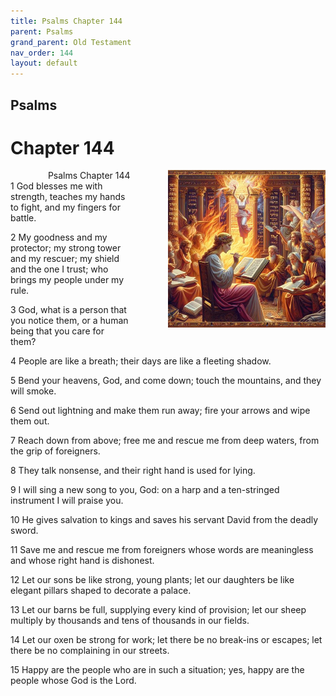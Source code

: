```yaml
---
title: Psalms Chapter 144
parent: Psalms
grand_parent: Old Testament
nav_order: 144
layout: default
---
```


## Psalms

# Chapter 144

<div style="clear: both; text-align: right;">
    <img src="/assets/Image/Psalms/500/144.jpg" alt="Psalms Chapter 144" class="chapter-image" style="max-width: 50%; height: auto; float: right; margin: 0 0 10px 10px; padding-left: 10%;">
    <figcaption style="font-size: 14px;">Psalms Chapter 144</figcaption>
</div>
1 God blesses me with strength, teaches my hands to fight, and my fingers for battle.

2 My goodness and my protector; my strong tower and my rescuer; my shield and the one I trust; who brings my people under my rule.

3 God, what is a person that you notice them, or a human being that you care for them?

4 People are like a breath; their days are like a fleeting shadow.

5 Bend your heavens, God, and come down; touch the mountains, and they will smoke.

6 Send out lightning and make them run away; fire your arrows and wipe them out.

7 Reach down from above; free me and rescue me from deep waters, from the grip of foreigners.

8 They talk nonsense, and their right hand is used for lying.

9 I will sing a new song to you, God: on a harp and a ten-stringed instrument I will praise you.

10 He gives salvation to kings and saves his servant David from the deadly sword.

11 Save me and rescue me from foreigners whose words are meaningless and whose right hand is dishonest.

12 Let our sons be like strong, young plants; let our daughters be like elegant pillars shaped to decorate a palace.

13 Let our barns be full, supplying every kind of provision; let our sheep multiply by thousands and tens of thousands in our fields.

14 Let our oxen be strong for work; let there be no break-ins or escapes; let there be no complaining in our streets.

15 Happy are the people who are in such a situation; yes, happy are the people whose God is the Lord.


